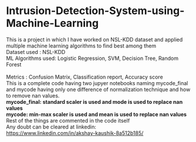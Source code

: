 # Intrusion-Detection-System-using-Machine-Learning
This is a project in which I have worked on NSL-KDD dataset and applied multiple machine learning algorithms to find best among them
<br>
Dataset used : NSL-KDD
<br>
ML Algorithms used: Logistic Regression, SVM, Decision Tree, Random Forest
<br>
<br>
Metrics : Confusion Matrix, Classification report, Accuracy score
<br>
This is a complete code having two jupyer notebooks naming mycode_final and mycode having only one difference of normalization technique and how to remove nan values.<br>
**mycode_final: standard scaler is used and mode is used to replace nan values**
<br>
**mycode: min-max scaler is used and mean is used to replace nan values**
<br>
Rest of the things are commented in the code itself
<br>
Any doubt can be cleared at linkedin:
<br>
https://www.linkedin.com/in/akshay-kaushik-8a512b185/
